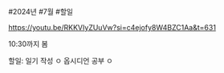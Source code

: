#2024년 #7월 #할일


https://youtu.be/RKKVIyZUuVw?si=c4ejofy8W4BZC1Aa&t=631

10:30까지 봄

할일:
일기 작성 ㅇ
옵시디언 공부 ㅇ





